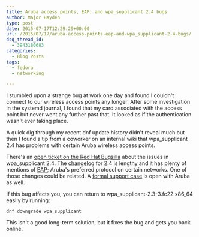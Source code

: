```yaml
---
title: Aruba access points, EAP, and wpa_supplicant 2.4 bugs
author: Major Hayden
type: post
date: 2015-07-17T12:29:29+00:00
url: /2015/07/17/aruba-access-points-eap-and-wpa_supplicant-2-4-bugs/
dsq_thread_id:
  - 3943180683
categories:
  - Blog Posts
tags:
  - fedora
  - networking

---
```

I stumbled upon a strange bug at work one day and found I couldn't connect to our wireless access points any longer. After some investigation in the systemd journal, I found that my card associated with the access point but never went any further past that. It looked as if the authentication wasn't ever taking place.

A quick dig through my recent dnf update history didn't reveal much but then I found a tip from a coworker on an internal wiki that wpa_supplicant 2.4 has problems with certain Aruba wireless access points.

There's an [open ticket on the Red Hat Bugzilla][1] about the issues in wpa_supplicant 2.4. The [changelog][2] for 2.4 is lengthy and it has plenty of mentions of [EAP][3]; Aruba's preferred protocol on certain networks. One of those changes could be related. A [formal support case][4] is open with Aruba as well.

If this bug affects you, you can return to wpa\_supplicant-2.3-3.fc22.x86\_64 easily by running:

```
dnf downgrade wpa_supplicant
```

This isn't a good long-term solution, but it fixes the bug and gets you back online.

 [1]: https://bugzilla.redhat.com/show_bug.cgi?id=1241930
 [2]: http://w1.fi/cgit/hostap/plain/wpa_supplicant/ChangeLog
 [3]: https://en.wikipedia.org/wiki/Extensible_Authentication_Protocol
 [4]: http://community.arubanetworks.com/t5/Unified-Wired-Wireless-Access/Internal-radius-server-incompatibility-with-the-new-wpa/td-p/236602
